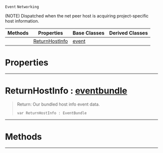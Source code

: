  `Event` `Networking`



(NOTE) Dispatched when the net peer host is acquiring project-specific host information.

|Methods|Properties|Base Classes|Derived Classes|
|---|---|---|---|
| |[ ReturnHostInfo](acquirenethostinfo.md#returnhostinfo-zilch-engi)|[event](event.md)| |


 #  Properties


---  
 #  ReturnHostInfo : [eventbundle](eventbundle.md)

> Return: Our bundled host info event data.
> ``` lang=cpp, name=Nada
> var ReturnHostInfo : EventBundle


---  
 #  Methods


---  
 

 